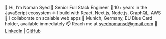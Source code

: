 👋 Hi, I’m Noman Syed
💼 Senior Full Stack Engineer
🧠 10+ years in the JavaScript ecosystem
⚛️ I build with React, Next.js, Node.js, GraphQL, AWS
🤝 I collaborate on scalable web apps
📍 Munich, Germany, EU Blue Card holder, available immediately
📫 Reach me at syednomansd@gmail.com
🔗 [LinkedIn](https://www.linkedin.com/in/snoman/) | [GitHub](https://github.com/syednoman-sd)
